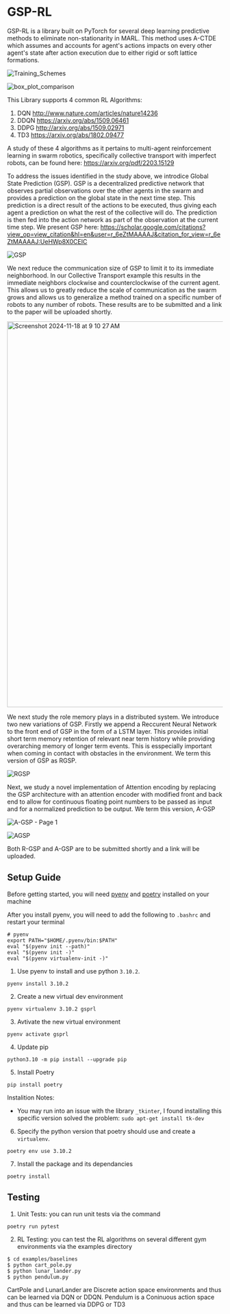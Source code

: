 # GSP-RL
GSP-RL is a library built on PyTorch for several deep learning predictive methods to eliminate non-stationarity in MARL. This method uses A-CTDE which assumes and accounts for agent's actions impacts on every other agent's state after action execution due to either rigid or soft lattice formations. 

![Training_Schemes](https://github.com/user-attachments/assets/801f55b7-fa47-491a-9d1a-501e0b4fe9e7)

![box_plot_comparison](https://github.com/user-attachments/assets/1b6a3b58-0dec-42d0-84a7-1c160d2b2d3c)

This Library supports 4 common RL Algorithms:
1. DQN      http://www.nature.com/articles/nature14236
2. DDQN     https://arxiv.org/abs/1509.06461
3. DDPG     http://arxiv.org/abs/1509.02971
4. TD3      https://arxiv.org/abs/1802.09477

A study of these 4 algorithms as it pertains to multi-agent reinforcement learning in swarm robotics, specifically collective transport with imperfect robots, can be found here: https://arxiv.org/pdf/2203.15129

To address the issues identified in the study above, we introdice Global State Prediction (GSP). GSP is a decentralized predictive network that observes partial observations over the other agents in the swarm and provides a prediction on the global state in the next time step. This prediction is a direct result of the actions to be executed, thus giving each agent a prediction on what the rest of the collective will do. The prediction is then fed into the action network as part of the observation at the current time step. We present GSP here: https://scholar.google.com/citations?view_op=view_citation&hl=en&user=r_6eZtMAAAAJ&citation_for_view=r_6eZtMAAAAJ:UeHWp8X0CEIC

![GSP](https://github.com/user-attachments/assets/12e12649-2a90-4344-8916-d326736ef0e4)

We next reduce the communication size of GSP to limit it to its immediate neighborhood. In our Collective Transport example this results in the immediate neighbors clockwise and counterclockwise of the current agent. This allows us to greatly reduce the scale of communication as the swarm grows and allows us to generalize a method trained on a specific number of robots to any number of robots. These results are to be submitted and a link to the paper will be uploaded shortly. 

<img width="901" alt="Screenshot 2024-11-18 at 9 10 27 AM" src="https://github.com/user-attachments/assets/e4f18c2f-a0e0-4f80-baa1-c01cadd5a224">



We next study the role memory plays in a distributed system. We introduce two new variations of GSP. Firstly we append a Reccurent Neural Network to the front end of GSP in the form of a LSTM layer. This provides initial short term memory retention of relevant near term history while providing overarching memory of longer term events. This is esspecially important when coming in contact with obstacles in the environment. We term this version of GSP as RGSP.

![RGSP](https://github.com/user-attachments/assets/d1262239-66ea-46d2-902e-9992f4755536)


Next, we study a novel implementation of Attention encoding by replacing the GSP architecture with an attention encoder with modified front and back end to allow for continuous floating point numbers to be passed as input and for a normalized prediction to be output. We term this version, A-GSP

![A-GSP - Page 1](https://github.com/user-attachments/assets/fe5de09b-fb6d-4424-8350-6798bed22d7b)

![AGSP](https://github.com/user-attachments/assets/6cc2b223-b487-4908-8bdb-6b13a49ad9b2)

Both R-GSP and A-GSP are to be submitted shortly and a link will be uploaded. 


## Setup Guide

Before getting started, you will need [pyenv](https://github.com/pyenv/pyenv) and [poetry](https://python-poetry.org/docs/) installed on your machine

After you install pyenv, you will need to add the following to `.bashrc` and restart your terminal
```
# pyenv
export PATH="$HOME/.pyenv/bin:$PATH"
eval "$(pyenv init --path)"
eval "$(pyenv init -)"
eval "$(pyenv virtualenv-init -)"
```

1. Use pyenv to install and use python `3.10.2`.
```
pyenv install 3.10.2
```

2. Create a new virtual dev environment
```
pyenv virtualenv 3.10.2 gsprl
```

3. Avtivate the new virtual environment
```
pyenv activate gsprl
```

4. Update pip
```
python3.10 -m pip install --upgrade pip
```

5. Install Poetry
```
pip install poetry
```

Instalition Notes:
- You may run into an issue with the library `_tkinter`, I found installing this specific version solved the problem:
```sudo apt-get install tk-dev```

6. Specify the python version that poetry should use and create a `virtualenv`.
 ```
 poetry env use 3.10.2
 ```

7. Install the package and its dependancies

```
poetry install
```

## Testing
1. Unit Tests: you can run unit tests via the command
```
poetry run pytest
```

2. RL Testing: you can test the RL algorithms on several different gym environments via the examples directory
```
$ cd examples/baselines
$ python cart_pole.py
$ python lunar_lander.py
$ python pendulum.py
```

CartPole and LunarLander are Discrete action space environments and thus can be learned via DQN or DDQN. Pendulum is a Coninuous action space and thus can be learned via DDPG or TD3
